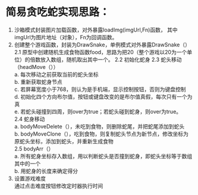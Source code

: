 # 简易贪吃蛇实现思路：<br>
1. 沙箱模式封装图片加载函数，对外暴露loadImg(imgUrl,Fn)函数，
其中imgUrl为图片地址（对象），Fn为回调函数。<br>
2. 创建整个游戏函数，封装为DrawSnake，单例模式对外暴露DrawSnake（）<br>
  2.1 原型中创建随机生成食物函数food，思路为把20（整个游戏以20为一个单位）的倍数放入数组，随机取出其中一个。
  2.2 初始化蛇身
  2.3 蛇头移动（headMove（））<br>
    a. 每次移动之前获取当前的蛇头坐标<br>
    b. 重新获取蛇身节点<br>
    c. 若屏幕宽度小于768，则认为是手机端，显示控制按钮，否则为键盘控制<br>
    d. 初始化四个方向布尔值，按钮或键盘改变的是布尔值真假，每次只有一个为真<br>
    e. 若蛇头碰撞到四周，则over为true；若蛇头碰到蛇身，则over为true。<br>
  2.4 蛇身移动<br>
    a. bodyMoveDelete（），未吃到食物，则删除蛇尾，并把蛇尾添加到蛇头<br>
    b. bodyMoveClone（），吃到食物，则复制蛇头节点为新节点，修改坐标为原蛇头坐标，添加到蛇头，并重新生成食物<br>
  2.5 bodyArr（）<br>
    a. 所有蛇身坐标存入数组，用以判断蛇头是否撞到蛇身，即蛇头坐标等于数组其中的一个<br>
    b. 用蛇身的长度来确定得分<br>
3. 设置游戏难度<br>
   通过点击难度按钮修改定时器执行时间
